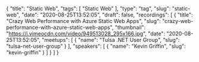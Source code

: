 {
  "title": "Static Web",
  "tags": [
    "Static Web"
  ],
  "type": "tag",
  "slug": "static-web",
  "date": "2020-08-25T13:52:05",
  "draft": false,
  "recordings": [
    {
      "title": "Crazy Web Performance with Azure Static Web Apps",
      "slug": "crazy-web-performance-with-azure-static-web-apps",
      "thumbnail": "https://i.vimeocdn.com/video/949513028_295x166.jpg",
      "date": "2020-08-25T13:52:05",
      "meetups": [
        {
          "name": "Tulsa .NET User Group",
          "slug": "tulsa-net-user-group"
        }
      ],
      "speakers": [
        {
          "name": "Kevin Griffin",
          "slug": "kevin-griffin"
        }
      ]
    }
  ]
}